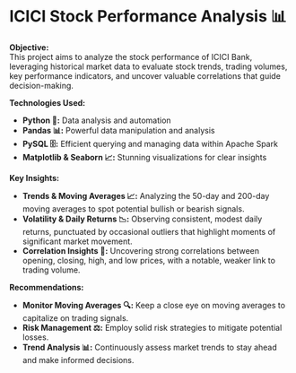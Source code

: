 # **ICICI Stock Performance Analysis 📊**

**Objective:**  
This project aims to analyze the stock performance of ICICI Bank, leveraging historical market data to evaluate stock trends, trading volumes, key performance indicators, and uncover valuable correlations that guide decision-making.

**Technologies Used:**  
- **Python 🐍:** Data analysis and automation  
- **Pandas 📊:** Powerful data manipulation and analysis  
- **PySQL 🗄️:** Efficient querying and managing data within Apache Spark  
- **Matplotlib & Seaborn 📈:** Stunning visualizations for clear insights

**Key Insights:**  
- **Trends & Moving Averages 📈:** Analyzing the 50-day and 200-day moving averages to spot potential bullish or bearish signals.  
- **Volatility & Daily Returns 📉:** Observing consistent, modest daily returns, punctuated by occasional outliers that highlight moments of significant market movement.  
- **Correlation Insights 🔗:** Uncovering strong correlations between opening, closing, high, and low prices, with a notable, weaker link to trading volume.

**Recommendations:**  
- **Monitor Moving Averages 🔍:** Keep a close eye on moving averages to capitalize on trading signals.  
- **Risk Management ⚖️:** Employ solid risk strategies to mitigate potential losses.  
- **Trend Analysis 📊:** Continuously assess market trends to stay ahead and make informed decisions.

